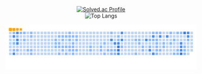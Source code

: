 

<!--
### Hi there 👋
**yuyunjae/yuyunjae** is a ✨ _special_ ✨ repository because its `README.md` (this file) appears on your GitHub profile.

Here are some ideas to get you started:

- 🔭 I’m currently working on ...
- 🌱 I’m currently learning ...
- 👯 I’m looking to collaborate on ...
- 🤔 I’m looking for help with ...
- 💬 Ask me about ...
- 📫 How to reach me: ...
- 😄 Pronouns: ...
- ⚡ Fun fact: ...
-->
<div align=center>
  
[![Solved.ac Profile](http://mazassumnida.wtf/api/v2/generate_badge?boj=yuyunjae03)](https://solved.ac/yuyunjae03/)
<br>
![Top Langs](https://github-readme-stats.vercel.app/api/top-langs/?username=yuyunjae)


<div>

<div style="text-align: center;">
  <picture>
    <source media="(prefers-color-scheme: dark)" srcset="https://github.com/yuyunjae/yuyunjae/blob/output/github-snake-dark.svg" />
    <source media="(prefers-color-scheme: light)" srcset="https://github.com/yuyunjae/yuyunjae/blob/output/github-snake.svg" />
    <img alt="github-snake" src="https://github.com/yuyunjae/yuyunjae/blob/output/ocean.gif" />
  </picture>
</div>
